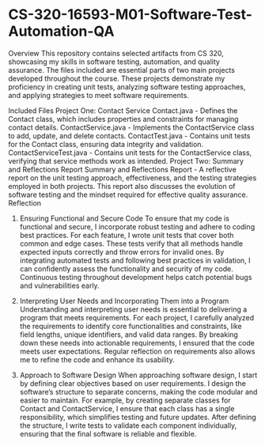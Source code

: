 # CS-320-16593-M01-Software-Test-Automation-QA

Overview
This repository contains selected artifacts from CS 320, showcasing my skills in software testing, automation, and quality assurance. The files included are essential parts of two main projects developed throughout the course. These projects demonstrate my proficiency in creating unit tests, analyzing software testing approaches, and applying strategies to meet software requirements.

Included Files
Project One: Contact Service
Contact.java - Defines the Contact class, which includes properties and constraints for managing contact details.
ContactService.java - Implements the ContactService class to add, update, and delete contacts.
ContactTest.java - Contains unit tests for the Contact class, ensuring data integrity and validation.
ContactServiceTest.java - Contains unit tests for the ContactService class, verifying that service methods work as intended.
Project Two: Summary and Reflections Report
Summary and Reflections Report - A reflective report on the unit testing approach, effectiveness, and the testing strategies employed in both projects. This report also discusses the evolution of software testing and the mindset required for effective quality assurance.
Reflection
1. Ensuring Functional and Secure Code
To ensure that my code is functional and secure, I incorporate robust testing and adhere to coding best practices. For each feature, I wrote unit tests that cover both common and edge cases. These tests verify that all methods handle expected inputs correctly and throw errors for invalid ones. By integrating automated tests and following best practices in validation, I can confidently assess the functionality and security of my code. Continuous testing throughout development helps catch potential bugs and vulnerabilities early.

2. Interpreting User Needs and Incorporating Them into a Program
Understanding and interpreting user needs is essential to delivering a program that meets requirements. For each project, I carefully analyzed the requirements to identify core functionalities and constraints, like field lengths, unique identifiers, and valid data ranges. By breaking down these needs into actionable requirements, I ensured that the code meets user expectations. Regular reflection on requirements also allows me to refine the code and enhance its usability.

3. Approach to Software Design
When approaching software design, I start by defining clear objectives based on user requirements. I design the software’s structure to separate concerns, making the code modular and easier to maintain. For example, by creating separate classes for Contact and ContactService, I ensure that each class has a single responsibility, which simplifies testing and future updates. After defining the structure, I write tests to validate each component individually, ensuring that the final software is reliable and flexible.

